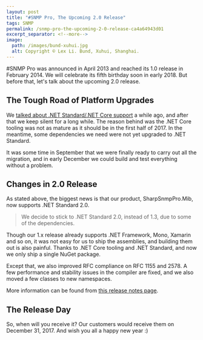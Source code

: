 ```yaml
---
layout: post
title: "#SNMP Pro, The Upcoming 2.0 Release"
tags: SNMP
permalink: /snmp-pro-the-upcoming-2-0-release-ca4a64943d01
excerpt_separator: <!--more-->
image:
  path: /images/bund-xuhui.jpg
  alt: Copyright © Lex Li. Bund, Xuhui, Shanghai.
---
```


#SNMP Pro was announced in April 2013 and reached its 1.0 release in February 2014. We will celebrate its fifth birthday soon in early 2018. But before that, let's talk about the upcoming 2.0 release.
<!--more-->

## The Tough Road of Platform Upgrades

We [talked about .NET Standard/.NET Core support](/snmp-pro-goes-to-net-core-d3b3ebdc2750) a while ago, and after that we keep silent for a long while. The reason behind was the .NET Core tooling was not as mature as it should be in the first half of 2017. In the meantime, some dependencies we need were not yet upgraded to .NET Standard.

It was some time in September that we were finally ready to carry out all the migration, and in early December we could build and test everything without a problem.

## Changes in 2.0 Release

As stated above, the biggest news is that our product, SharpSnmpPro.Mib, now supports .NET Standard 2.0.

> We decide to stick to .NET Standard 2.0, instead of 1.3, due to some of the dependencies.

Though our 1.x release already supports .NET Framework, Mono, Xamarin and so on, it was not easy for us to ship the assemblies, and building them out is also painful. Thanks to .NET Core tooling and .NET Standard, and now we only ship a single NuGet package.

Except that, we also improved RFC compliance on RFC 1155 and 2578. A few performance and stability issues in the compiler are fixed, and we also moved a few classes to new namespaces.

More information can be found from [this release notes page](https://pro.sharpsnmp.com/support/release-notes.html#releases).

## The Release Day

So, when will you receive it? Our customers would receive them on December 31, 2017. And wish you all a happy new year :)
